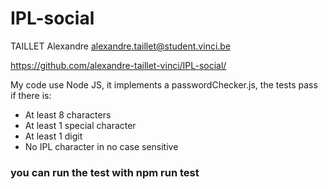 # IPL-social

TAILLET Alexandre alexandre.taillet@student.vinci.be

https://github.com/alexandre-taillet-vinci/IPL-social/

My code use Node JS, it implements a passwordChecker.js, the tests pass if 
there is:
- At least 8 characters
- At least 1 special character
- At least 1 digit
- No IPL character in no case sensitive

### you can run the test with npm run test